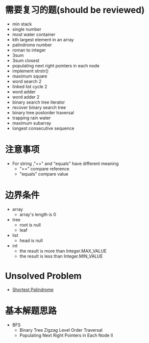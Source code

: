 # 需要复习的题(should be reviewed)
* min stack
* single number
* most water container 
* kth largest element in an array
* palindrome number
* roman to integer
* 3sum
* 3sum closest
* populating next right pointers in each node
* implement strstr()
* maximum square
* word search 2
* linked list cycle 2
* word adder
* word adder 2
* binary search tree iterator
* recover binary search tree 
* binary tree postorder traversal
* trapping rain water
* maximum subarray
* longest consecutive sequence


# 注意事项
* For string ,"==" and "equals" have different meaning
    * "==" compare reference
    * "equals" compare value
    
# 边界条件
* array
    * array's length is 0
* tree
    * root is null   
    * leaf
* list 
    * head is null
* int
    * the result is more than Integer.MAX_VALUE 
    * the result is less than Integer.MIN_VALUE 

# Unsolved Problem
* [Shortest Palindrome]( ShortestPalindrome/README.md)

# 基本解题思路
* BFS
    * Binary Tree Zigzag Level Order Traversal
    * Populating Next Right Pointers in Each Node II 
